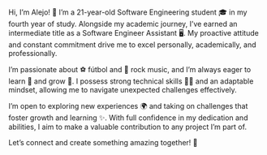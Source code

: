 Hi, I’m Alejo! 👋
I’m a 21-year-old Software Engineering student 🎓 in my fourth year of study. Alongside my academic journey, I’ve earned an intermediate title as a Software Engineer Assistant 🖥️. My proactive attitude and constant commitment drive me to excel personally, academically, and professionally.

I’m passionate about ⚽ fútbol and 🎸 rock music, and I’m always eager to learn 📘 and grow 🌱. I possess strong technical skills 🧑‍💻 and an adaptable mindset, allowing me to navigate unexpected challenges effectively.

I’m open to exploring new experiences 🌍 and taking on challenges that foster growth and learning ✨. With full confidence in my dedication and abilities, I aim to make a valuable contribution to any project I’m part of.

Let’s connect and create something amazing together! 🤝
